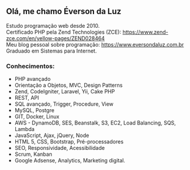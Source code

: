 ## Olá, me chamo Éverson da Luz

Estudo programação web desde 2010.  
Certificado PHP pela Zend Technologies (ZCE): https://www.zend-zce.com/en/yellow-pages/ZEND028464  
Meu blog pessoal sobre programação: https://www.eversondaluz.com.br  
Graduado em Sistemas para Internet.

### Conhecimentos:
- PHP avançado
- Orientação a Objetos, MVC, Design Patterns
- Zend, CodeIgniter, Laravel, Yii, Cake PHP
- REST, API
- SQL avançado, Trigger, Procedure, View
- MySQL, Postgre
- GIT, Docker, Linux
- AWS - DynamoDB, SES, Beanstalk, S3, EC2, Load Balancing, SQS, Lambda
- JavaScript, Ajax, jQuery, Node
- HTML 5, CSS, Bootstrap, Pré-processadores
- SEO, Responsividade, Acessibilidade
- Scrum, Kanban
- Google Adsense, Analytics, Marketing digital.
